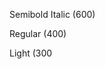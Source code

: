 <p class="bx--type-semibold bx--type-italic">Semibold Italic (600)</p>
<p class="bx--type-regular bx--type-italic">Regular (400)</p>
<p class="bx--type-light bx--type-italic">Light (300</p>
